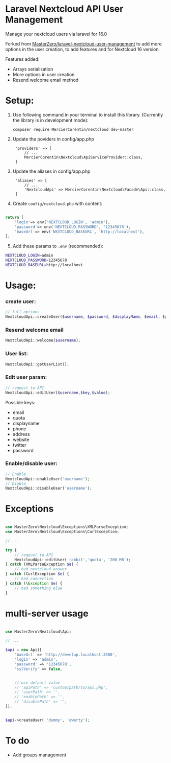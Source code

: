 # Laravel Nextcloud API User Management
Manage your nextcloud users via laravel for 16.0

Forked from [MasterZero/laravel-nextcloud-user-management](https://github.com/MasterZero/laravel-nextcloud-user-management) to add more options in the user creation, to add features and for Nextcloud 16 version. 

Features added:
- Arrays serialisation
- More options in user creation
- Resend welcome email method

# Setup:
1. Use following command in your terminal to install this library. (Currently the library is in development mode):

    `composer require MercierCorentin/nextcloud dev-master`

2. Update the poviders in config/app.php
        
        'providers' => [
            // ...
            MercierCorentin\Nextcloud\ApiServiceProvider::class,
        ]

3. Update the aliases in config/app.php

        'aliases' => [
            // ...
            'NextcloudApi' => MercierCorentin\Nextcloud\Facade\Api::class,
        ]

4. Create `config/nextcloud.php` with content:

```php

return [
    'login'=> env('NEXTCLOUD_LOGIN', 'admin'),
    'password'=> env('NEXTCLOUD_PASSWORD', '12345678'),
    'baseUrl'=> env('NEXTCLOUD_BASEURL', 'http://localhost'),
];

```

5. Add these params to `.env` (recommended):

```sh
NEXTCLOUD_LOGIN=admin
NEXTCLOUD_PASSWORD=12345678
NEXTCLOUD_BASEURL=http://localhost

```

# Usage:
### create user:
```php
// full options
NextcloudApi::createUser($username, $password, $displayName, $email, $groups, $subadmin, $quota, $language);
```
### Resend welcome email
```php
NextcloudApi::welcome($username);
```
### User list:
```php
NextcloudApi::getUserList();
```

### Edit user param:
```php
// reqeust to API
NextcloudApi::editUser($username,$key,$value);
```
Possible keys:
- email
- quota
- displayname
- phone
- address
- website
- twitter
- password


### Enable/disable user:
```php
// Enable
NextcloudApi::enableUser('username');
// Diable
NextcloudApi::disableUser('username');
```

# Exceptions

```php

use MasterZero\Nextcloud\Exceptions\XMLParseException;
use MasterZero\Nextcloud\Exceptions\CurlException;

// ... 

try {
    // reqeust to API
    NextcloudApi::editUser('rabbit','quota', '200 MB');
} catch (XMLParseException $e) {
    // bad nextcloud answer
} catch (CurlException $e) {
    // bad connection
} catch (\Exception $e) {
    // bad something else
}

```


# multi-server usage

```php

use MasterZero\Nextcloud\Api;

// ... 

$api = new Api([
    'baseUrl' => 'http://develop.localhost:3500',
    'login' => 'admin',
    'password' => '12345678',
    'sslVerify' => false,


    // use default value
    // 'apiPath' => 'custom/path/to/api.php', 
    // 'userPath' => '',
    // 'enablePath' => '',
    // 'disablePath' => '',
]);


$api->createUser( 'dummy', 'qwerty');

```
# To do 
- Add groups management